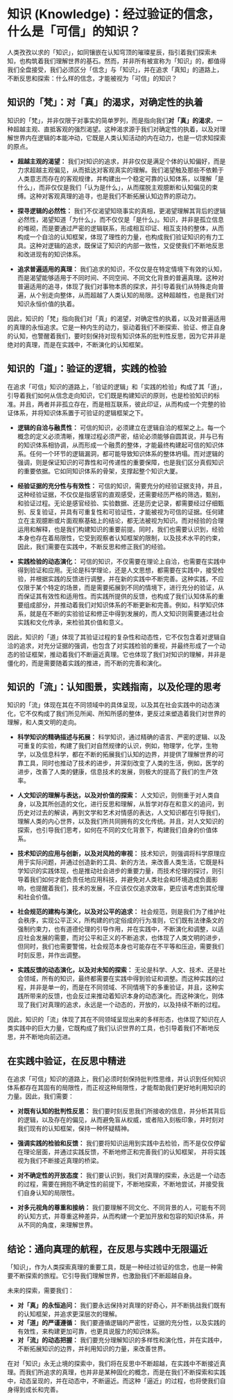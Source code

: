 # 知识 (Knowledge)：经过验证的信念，什么是「可信」的知识？

人类孜孜以求的「知识」，如同镶嵌在认知穹顶的璀璨星辰，指引着我们探索未知，也构筑着我们理解世界的基石。然而，并非所有被宣称为「知识」的，都值得我们全盘接受，我们必须区分「信念」与「知识」，并在追求「真知」的道路上，不断反思和探索：什么样的信念，才能被视为「可信」的知识？

## 知识的「梵」：对「真」的渴求，对确定性的执着

知识的「梵」，并非仅限于对事实的简单罗列，而是指向我们**对「真」的渴求**，一种超越主观、直抵客观的强烈渴望。这种渴求源于我们对确定性的执着，以及对理解世界内在逻辑的本能冲动，它既是人类认知活动的内在动力，也是一切求知探索的原点。

*   **超越主观的渴望：** 我们对知识的追求，并非仅仅是满足个体的认知偏好，而是力求超越主观偏见，从而抵达对客观真实的理解。我们渴望触及那些不依赖于人类意志而存在的客观规律，并构建出一个稳定可靠的认知体系，以理解「是什么」，而非仅仅是我们「认为是什么」，从而摆脱主观臆断和认知偏见的束缚。这种对客观真理的追寻，也是我们不断拓展认知边界的原动力。

*   **探寻逻辑的必然性：** 我们不仅渴望知晓事实的真相，更渴望理解其背后的逻辑必然性，渴望知道「为什么」，而不仅仅是「是什么」。知识，并非是孤立信息的堆砌，而是要通过严密的逻辑联系，形成相互印证、相互支持的整体，从而构成一个自洽的认知框架，体现了理性的力量，也构成我们验证知识的有力工具。这种对逻辑的追求，既保证了知识的内部一致性，又促使我们不断地反思和改进现有的知识体系。

*   **追求普遍适用的真理：** 我们追求的知识，不仅仅是在特定情境下有效的认知，而是渴望能够适用于不同时间、不同空间、不同文化背景的普遍真理。这种对普遍适用的追寻，体现了我们对事物本质的探求，并引导着我们从特殊走向普遍，从个别走向整体，从而超越了人类认知的局限。这种超越性，也是我们对知识永恒价值的执着。

因此，知识的「梵」指向我们对「真」的渴望，对确定性的执着，以及对普遍适用的真理的永恒追求。它是一种内生的动力，驱动着我们不断探索、验证、修正自身的认知，也警醒着我们，要时刻保持对现有知识体系的批判性反思，因为它并非是绝对的真理，而是在实践中，不断演化的认知框架。

## 知识的「道」：验证的逻辑，实践的检验

在追求「可信」知识的道路上，「验证的逻辑」和「实践的检验」构成了其「道」，引导着我们如何从信念走向知识，它们既是构建知识的原则，也是检验知识的标准。并且，两者并非孤立存在，而是相互联系，彼此印证，从而构成一个完整的验证体系，并将知识体系置于可验证的逻辑框架之下。

*   **逻辑的自洽与融贯性：** 可信的知识，必须建立在逻辑自洽的框架之上。每一个概念的定义必须清晰，推理过程必须严密，结论必须能够自圆其说，并与已有的知识体系相协调，从而形成一个融贯的整体，才能最终构建起可信的知识体系。任何一个环节的逻辑漏洞，都可能导致知识体系的整体坍塌。而对逻辑的强调，则是保证知识的可靠性和可传递性的重要保障，也是我们区分真假知识的重要依据。它如同知识体系的骨架，支撑起整个知识大厦。

*   **经验证据的充分性与有效性：** 可信的知识，需要充分的经验证据支持，并且，这种经验证据，不仅仅是指感官的直观感受，还需要经历严格的筛选，甄别，和验证过程。无论是感官经验、实验数据、还是历史记录，都需要经过仔细甄别、反复验证，并具有可重复性和可验证性，才能被视为可信的证据。任何建立在主观臆断或片面观察基础上的结论，都无法被视为知识。而对经验的合理运用和解释，也是我们构建知识的重要前提。同时，我们也需要认识到，经验本身也存在着局限性，它受到观察者认知框架的限制，以及技术水平的约束，因此，我们需要在实践中，不断反思和修正我们的经验。

*   **实践检验的动态演化：** 可信的知识，不仅需要在理论上自洽，也需要在实践中得到验证和应用。无论是科学理论，还是人文思想，都需要在实践中，接受检验，并根据实践的反馈进行调整，并在新的实践中不断完善。这种实践，不应仅限于某个特定的场景，而是需要拓展到不同的情境下，进行充分的验证，从而保证其有效性和适用性。而实践所提供的反馈，也构成了我们认知体系的重要组成部分，并推动着我们对知识体系的不断更新和完善。例如，科学知识体系，就是在不断的实验验证和修正中得到发展的，而人文知识则需要通过社会实践和文化传承，来检验其价值和意义。

因此，知识的「道」体现了其验证过程的复杂性和动态性，它不仅包含着对逻辑自洽的追求，对充分证据的强调，也包含了对实践检验的重视，并最终形成了一个动态的验证框架，推动着我们不断逼近真理。它也体现了我们对知识的理解，并非是僵化的，而是需要随着实践的推进，而不断的完善和演化。

## 知识的「流」：认知图景，实践指南，以及伦理的思考

知识的「流」体现在其在不同领域中的具体呈现，以及其在社会实践中的动态演化，它不仅构成了我们所见所闻、所知所感的整体，更反过来塑造着我们对世界的理解，和人类文明的走向。

*   **科学知识的精确描述与拓展：** 科学知识，通过精确的语言、严密的逻辑、以及可重复的实验，构建了我们对自然规律的认识，例如，物理学，化学，生物学，以及信息科学，都在不断的拓展我们认知的边界，并提供了理解世界的可靠工具，同时也推动了技术的进步，并深刻改变了人类的生活，例如，医学的进步，改善了人类的健康，信息技术的发展，则极大的提高了我们的生产效率。

*   **人文知识的理解与表达，以及对价值的探索：** 人文知识，则侧重于对人类自身，以及其所创造的文化，进行反思和理解，从哲学对存在和意义的追问，到历史对过去的解读，再到文学和艺术对情感的表达，人文知识都在引导我们，理解人类的内心世界，以及我们所共同拥有的文化传统。并且，对人文知识的探索，也引导我们思考，如何在不同的文化背景下，构建我们自身的价值体系。

*   **技术知识的应用与创新，以及对风险的审视：** 技术知识，则强调将科学原理应用于实际问题，并通过创造新的工具、新的方法，来改善人类生活，它既是科学知识的实践体现，也是推动社会进步的重要力量，而技术伦理的探讨，则引导着我们如何才能负责任地应用科技，并避免对人类社会和环境造成负面影响，也提醒着我们，技术的发展，不应该仅仅追求效率，更应该考虑到其伦理和社会价值。

*   **社会规范的建构与演化，以及对公平的追求：** 社会规范，则是我们为了维护社会秩序，实现公平正义，所构建的约定俗成的行为准则，它们既有法律条文的强制约束力，也有道德伦理的引导作用，并在实践中，不断演化和调整，以适应社会发展的需要，而对公平和正义的不断追求，也体现了人类文明的进步，但同时，我们也需要警惕，社会规范本身也可能存在不平等和压迫，需要我们时刻反思，并作出调整。

*   **实践反馈的动态演化，以及对未知的探索：** 无论是科学、人文、技术、还是社会领域，所有的知识，最终都需要在实践中得到验证和调整。而这种实践的过程，并非是单一的，而是在不同领域、不同情境下的多重验证，并且，这种实践所带来的反馈，也会反过来推动着知识本身的动态演化。而这种演化，则体现了我们对真理的追求，永远是一个动态的，开放的，以及持续不断的过程。

因此，知识的「流」体现了其在不同领域呈现出来的多样形态，也体现了知识在人类实践中的巨大力量，它既构成了我们认识世界的工具，也引导着我们不断地反思，并不断地向前迈进。

##  在实践中验证，在反思中精进

在追求「可信」知识的道路上，我们必须时刻保持批判性思维，并认识到任何知识体系都存在其固有的局限性，而正视这种局限性，才能帮助我们更好地利用知识的力量。因此，我们需要：

*   **对既有认知的批判性反思：** 我们要时刻反思我们所接收的信息，并分析其背后的逻辑，以及存在的偏见，从而避免盲从权威，或者陷入刻板印象，并时刻对我们现有的认知框架，保持一种怀疑精神。

*   **强调实践的检验和反馈：** 我们要将知识运用到实践中去检验，而不是仅仅停留在理论层面，并通过实践反馈，不断地修正和完善我们的认知框架， 并将实践视为我们不断接近真理的桥梁。

*   **对不确定性的开放态度：** 我们要认识到，我们对真理的探索，永远是一个动态的过程，需要在拥抱不确定性的前提下，不断地探索，不断地尝试，并接受我们自身认知的局限性。

*   **对多元视角的尊重和接纳：** 我们要理解不同文化、不同背景的人，可能有不同的认知方式，并尊重这种差异，从而构建一个更加开放和包容的知识体系，并从不同的角度，来理解世界。

##  结论：通向真理的航程，在反思与实践中无限逼近

「知识」，作为人类探索真理的重要工具，既是一种经过验证的信念，也是一种需要不断探索的旅程。它引导我们理解世界，也激励我们不断超越自身。

未来的探索，需要我们：

*   **对「真」的永恒追问：** 我们要永远保持对真理的好奇心，并不断挑战我们既有的认知框架，并追求更深层次的理解。
*   **对「道」的严谨遵循：** 我们要遵循逻辑的严密性，证据的充分性，以及实践的有效性，来构建更加可靠，也更具说服力的知识体系。
*   **对「流」的动态把握：** 我们要充分理解知识的多样性和演化性，并在实践中，不断拓展知识的边界，并利用知识的力量，来改善世界。

在对「知识」永无止境的探索中，我们将在反思中不断超越，在实践中不断接近真理。而我们所追求的真理，也并非是某种固化的概念，而是在我们不断探索和实践中，动态呈现的，并在动态中，不断逼近。而这种「逼近」的过程，也将使我们自身得到成长和完善。

